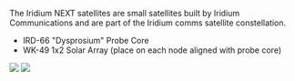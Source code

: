 The Iridium NEXT satellites are small satellites built by Iridium Communications and are part of the Iridium comms satellite constellation. 

* IRD-66 "Dysprosium" Probe Core
* WK-49 1x2 Solar Array (place on each node aligned with probe core)

![](https://cdn.discordapp.com/attachments/860255656261976127/865717387282087956/front_Iridium_NEXT_2.png)
![](https://cdn.discordapp.com/attachments/860255656261976127/865717388423331900/front_Iridium_NEXT_3.png)